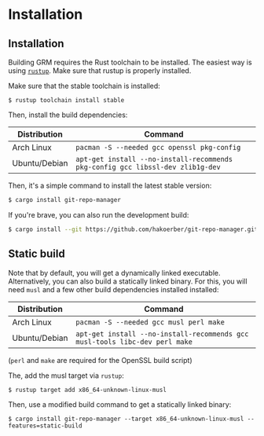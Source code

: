 # Installation

## Installation

Building GRM requires the Rust toolchain to be installed. The easiest way is
using [`rustup`](https://rustup.rs/). Make sure that rustup is properly
installed.

Make sure that the stable toolchain is installed:

```
$ rustup toolchain install stable
```

Then, install the build dependencies:

| Distribution  | Command                                                                        |
| ------------- | ------------------------------------------------------------------------------ |
| Arch Linux    | `pacman -S --needed gcc openssl pkg-config`                                    |
| Ubuntu/Debian | `apt-get install --no-install-recommends pkg-config gcc libssl-dev zlib1g-dev` |

Then, it's a simple command to install the latest stable version:

```bash
$ cargo install git-repo-manager
```

If you're brave, you can also run the development build:

```bash
$ cargo install --git https://github.com/hakoerber/git-repo-manager.git --branch develop
```

## Static build

Note that by default, you will get a  dynamically linked executable.
Alternatively, you can also build a statically linked binary. For this, you will
need `musl` and a few other build dependencies installed installed:

| Distribution  | Command                                                                     |
| ------------- | --------------------------------------------------------------------------- |
| Arch Linux    | `pacman -S --needed gcc musl perl make`                                     |
| Ubuntu/Debian | `apt-get install --no-install-recommends gcc musl-tools libc-dev perl make` |

(`perl` and `make` are required for the OpenSSL build script)

The, add the musl target via `rustup`:

```
$ rustup target add x86_64-unknown-linux-musl
```

Then, use a modified build command to get a statically linked binary:

```
$ cargo install git-repo-manager --target x86_64-unknown-linux-musl --features=static-build
```
